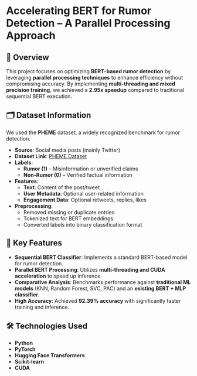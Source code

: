 # **Accelerating BERT for Rumor Detection – A Parallel Processing Approach**  

## 📌 Overview  
This project focuses on optimizing **BERT-based rumor detection** by leveraging **parallel processing techniques** to enhance efficiency without compromising accuracy. By implementing **multi-threading and mixed precision training**, we achieved a **2.95x speedup** compared to traditional sequential BERT execution.  

## 🗂 Dataset Information  
We used the **PHEME** dataset, a widely recognized benchmark for rumor detection.  

- **Source**: Social media posts (mainly Twitter)  
- **Dataset Link**: [PHEME Dataset](https://www.kaggle.com/datasets/nicolemichelle/pheme-dataset-for-rumour-detection)  
- **Labels**:  
  - **Rumor (1)** – Misinformation or unverified claims  
  - **Non-Rumor (0)** – Verified factual information  
- **Features**:  
  - **Text**: Content of the post/tweet  
  - **User Metadata**: Optional user-related information  
  - **Engagement Data**: Optional retweets, replies, likes  
- **Preprocessing**:  
  - Removed missing or duplicate entries  
  - Tokenized text for BERT embeddings  
  - Converted labels into binary classification format  

## 🚀 Key Features  
- **Sequential BERT Classifier**: Implements a standard BERT-based model for rumor detection.  
- **Parallel BERT Processing**: Utilizes **multi-threading and CUDA acceleration** to speed up inference.  
- **Comparative Analysis**: Benchmarks performance against **traditional ML models** (KNN, Random Forest, SVC, PAC) and an **existing BERT + MLP classifier**.  
- **High Accuracy**: Achieved **92.39% accuracy** with significantly faster training and inference.  

## 🛠️ Technologies Used  
- **Python**  
- **PyTorch**  
- **Hugging Face Transformers**  
- **Scikit-learn**  
- **CUDA**  
